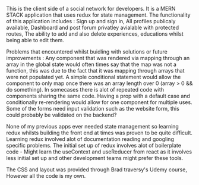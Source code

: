 This is the client side of a social network for developers. It is a MERN STACK application that uses redux for state management.
The functionality of this application includes :
Sign up and sign in,
All profiles publicaly available,
Dashboard and post forum privatley avialable with protected routes,
The ability to add and also delete experiences, educations whilst being able to edit them.

Problems that encountered whilst buidling with solutions or future improvements :
Any component that was rendered via mapping through an array in the global state would often times say that the map was not a function,
this was due to the fact that it was mapping through arrays that were not populated yet. A simple conditional statement would allow the component to only map once there was an array length over 0 (array > 0 && do something).
In somecases there is alot of repeated code with components sharing the same code. Having a prop with a default case and conditionally re-rendering would allow for one component for multiple uses.
Some of the forms need input validation such as the website form, this could probably be validated on the backend?

None of my previous apps ever needed state management so learning redux whilsts building the front end at times was proven to be quite difficult.
Learning redux involved alot of documentation reading and googling specific problems.
The initial set up of redux involves alot of boilerplate code - Might learn the useContext and useReducer from react as it involves less initial set up and other development teams might prefer these tools.

The CSS and layout was provided through Brad traversy's Udemy course, However all the code is my own.
